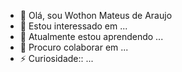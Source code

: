 - 👋 Olá, sou Wothon Mateus de Araujo
- 👀 Estou interessado em ...
- 🌱 Atualmente estou aprendendo ...
- 💞️ Procuro colaborar em  ...
- ⚡ Curiosidade:: ...

<!---
Wothon Mateus/Wothon Mateus is a  special  repository because its README.md` (this file) apears on your GitHub profile.
You can clicking the Preview link to take a look at your changs.
--->
